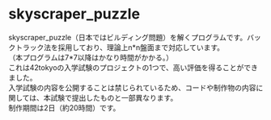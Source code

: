 # skyscraper_puzzle

skyscraper_puzzle（日本ではビルディング問題）を解くプログラムです。バックトラック法を採用しており、理論上n\*n盤面まで対応しています。  
（本プログラムは7\*7以降はかなり時間がかかる。）　  
これは42tokyoの入学試験のプロジェクトの1つで、高い評価を得ることができました。  
入学試験の内容を公開することは禁じられているため、コードや制作物の内容に関しては、本試験で提出したものと一部異なります。  
制作期間は2日（約20時間）です。　　
